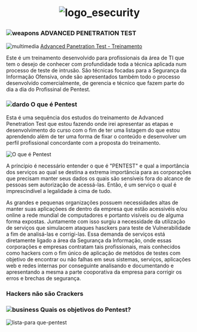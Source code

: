 <h1 align="center">  

![logo_esecurity](https://user-images.githubusercontent.com/5865711/82332240-87881d00-99bb-11ea-9e33-a2fba2ef1609.png)

### ![weapons](https://user-images.githubusercontent.com/5865711/82334771-cd92b000-99be-11ea-9658-d4ef311ef84d.png) ADVANCED PENETRATION TEST 

![multimedia](https://user-images.githubusercontent.com/5865711/82336251-b6ed5880-99c0-11ea-9328-75496639dd77.png) [Advanced Panetration Test - Treinamento](https://esecurity.com.br/)
  
Este é um treinamento desenvolvido para profissionais da área de TI que tem o desejo de conhecer com profundidade toda a técnica aplicada num processo de teste de intrusão.
São técnicas focadas para a Segurança da Informação Ofensiva, onde são apresentados também todo o processo desenvolvido comercialmente, de gerencia e técnico que fazem parte do dia a dia do Profissinal de Pentest.  

### ![dardo](https://user-images.githubusercontent.com/5865711/82335238-7214f200-99bf-11ea-9bb6-017dfd669654.png)  O que é Pentest 
Esta é uma sequência dos estudos do treinamento de Advanced Penetration Test que estou fazendo onde irei apresentar as etapas e desenvolvimento do curso com o fim de ter uma listagem do que estou aprendendo além de ter uma forma de fixar o conteúdo e desenvolver um perfil profissional concordante com a proposta do treinamento.   

![O que é Pentest](https://user-images.githubusercontent.com/5865711/79673484-8b543400-81b0-11ea-8fa0-e6c30e548bc3.png)

A príncipio é necessário entender o que é "PENTEST" e qual a importância dos serviços ao qual se destina a extrema importância para as corporações que precisam manter seus dados os quais são sensíveis fora do alcance de pessoas sem autorização de acessá-las. Então, é um serviço o qual é imprescindível a legalidade à cima de tudo.  

As grandes e pequenas organizações possuem necessidades altas de manter suas aplicaçõees de dentro da empresa que estão acessivéis e/ou online a rede mundial de computadores e portanto visíveis ou de alguma forma expostas. Juntamente com isso surgiu a necessidade da utilização de serviços que simulacem ataques hasckers para teste de Vulnerabilidade a fim de analisá-las e corrigi-las. Essa demanda de serviços está diretamente ligado a área da Segurança da Informação, onde essas corporações e empresas contratam tais profissionais, mais conhecidos como hackers com o fim único de aplicação de metódos de testes com objetivo de encontrar ou não falhas em seus sistemas, serviços, aplicações web e redes internas por conseguinte analisando e documentando e apresentando a mesma a parte cooporativa da empresa para corrigir os erros e brechas de segurança. 


### Hackers não são Crackers

### ![business](https://user-images.githubusercontent.com/5865711/82335483-c8823080-99bf-11ea-9175-599f0bce1285.png) Quais os objetivos do Pentest? 

![lista-para que-pentest](https://user-images.githubusercontent.com/5865711/79673295-e9801780-81ae-11ea-917b-8c8a20029b0b.png)

